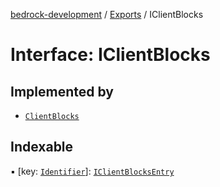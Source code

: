 [bedrock-development](../README.md) / [Exports](../modules.md) / IClientBlocks

# Interface: IClientBlocks

## Implemented by

- [`ClientBlocks`](../classes/ClientBlocks.md)

## Indexable

▪ [key: [`Identifier`](../modules.md#identifier)]: [`IClientBlocksEntry`](IClientBlocksEntry.md)
